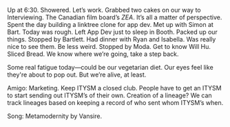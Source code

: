 Up at 6:30. Showered. Let’s work. Grabbed two cakes on our way to Interviewing. The Canadian film board’s *ZEA*. It’s all a matter of perspective. Spent the day building a linktree clone for app dev. Met up with Simon at Bart. Today was rough. Left App Dev just to sleep in Booth. Packed up our things. Stopped by Bartlett. Had dinner with Ryan and Isabella. Was really nice to see them. Be less weird. Stopped by Moda. Get to know Will Hu. Sliced Bread. We know where we’re going, take a step back. 

Some real fatigue today—could be our vegetarian diet. Our eyes feel like they're about to pop out. But we’re alive, at least.

Amigo: Marketing. Keep ITYSM a closed club. People have to get an ITYSM to start sending out ITYSM’s of their own. Creation of a lineage? We can track lineages based on keeping a record of who sent whom ITYSM’s when.

Song: Metamodernity by Vansire.
